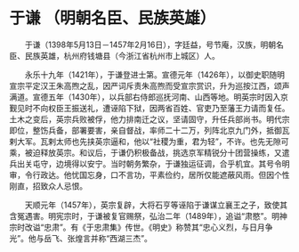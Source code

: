 于谦 （明朝名臣、民族英雄）
==
　　于谦（1398年5月13日－1457年2月16日），字廷益，号节庵，汉族，明朝名臣、民族英雄，杭州府钱塘县（今浙江省杭州市上城区）人。

　　永乐十九年（1421年），于谦登进士第。宣德元年（1426年），以御史职随明宣宗平定汉王朱高煦之乱，因严词斥责朱高煦而受宣宗赏识，升为巡按江西，颂声满道。宣德五年（1430年），以兵部右侍郎巡抚河南、山西等地。明英宗时因入京觐见时不向权臣王振送礼，遭诬陷下狱，因两省百姓、官吏乃至藩王力请而复任。土木之变后，英宗兵败被俘，他力排南迁之议，坚请固守，升任兵部尚书。明代宗即位，整饬兵备，部署要害，亲自督战，率师二十二万，列阵北京九门外，抵御瓦剌大军。瓦剌太师也先挟英宗逼和，他以“社稷为重，君为轻”，不许。也先无隙可乘，被迫释放英宗。和议后，于谦仍积极备战，挑选京军精锐分十团营操练，又遣兵出关屯守，边境得以安宁。当时朝务繁杂，于谦独运征调，合乎机宜。其号令明审，令行政达。他忧国忘身，口不言功，平素俭约，居所仅能遮蔽风雨。但因个性刚直，招致众人忌恨。

　　天顺元年（1457年），英宗复辟，大将石亨等诬陷于谦谋立襄王之子，致使其含冤遇害。明宪宗时，于谦被复官赐祭，弘治二年（1489年），追谥“肃愍”。明神宗时改谥“忠肃”。有《于忠肃集》传世。《明史》称赞其“忠心义烈，与日月争光”。他与岳飞、张煌言并称“西湖三杰”。